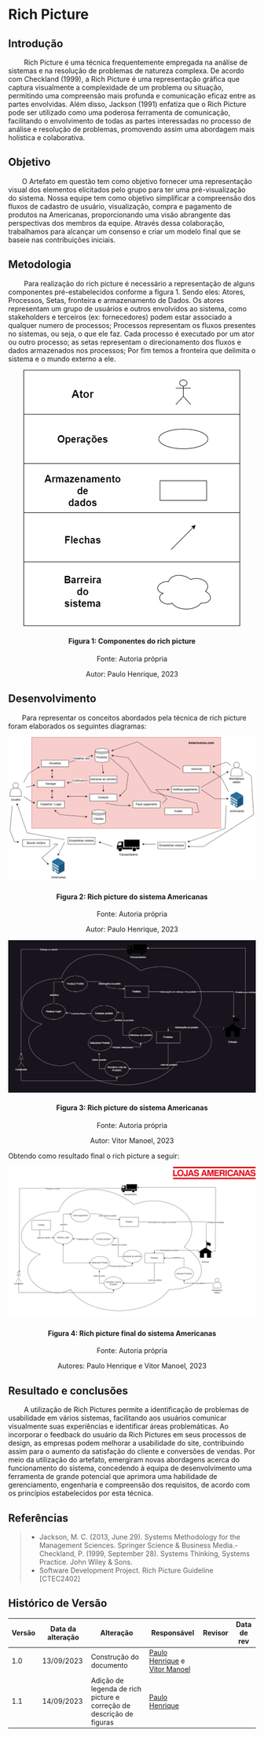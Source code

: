 # Rich Picture

## Introdução

<div align="jutify">
&emsp;&emsp; Rich Picture é uma técnica frequentemente empregada na análise de sistemas e na resolução de problemas de natureza complexa. De acordo com Checkland (1999), a Rich Picture é uma representação gráfica que captura visualmente a complexidade de um problema ou situação, permitindo uma compreensão mais profunda e comunicação eficaz entre as partes envolvidas. Além disso, Jackson (1991) enfatiza que o Rich Picture pode ser utilizado como uma poderosa ferramenta de comunicação, facilitando o envolvimento de todas as partes interessadas no processo de análise e resolução de problemas, promovendo assim uma abordagem mais holística e colaborativa.
</div>

## Objetivo

<div align="jutify">
&emsp;&emsp;O Artefato em questão tem como objetivo fornecer uma representação visual dos elementos elicitados pelo grupo para ter uma pré-visualização do sistema. Nossa equipe tem como objetivo simplificar a compreensão dos fluxos de cadastro de usuário, visualização, compra e pagamento de produtos na Americanas, proporcionando uma visão abrangente das perspectivas dos membros da equipe. Através dessa colaboração, trabalhamos para alcançar um consenso e criar um modelo final que se baseie nas contribuições iniciais.
</div>

## Metodologia

<div align="jutify">
&emsp;&emsp; Para realização do rich picture é necessário a representação de alguns componentes pré-estabelecidos conforme a figura 1. Sendo eles: Atores, Processos, Setas, fronteira e armazenamento de Dados. Os atores representam um grupo de usuários e outros envolvidos ao sistema, como stakeholders e terceiros (ex: fornecedores) podem estar associado a qualquer numero de processos; Processos representam os fluxos presentes no sistemas, ou seja, o que ele faz. Cada processo é executado por um ator ou outro processo; as setas representam o direcionamento dos fluxos e dados armazenados nos processos; Por fim temos a fronteira que delimita o sistema e o mundo externo a ele.

<div align = "center">

![](../../public/rich-picture/legenda-richPicture.png)
<h4> Figura 1: Componentes do rich picture </h4>
<p> Fonte: Autoria própria </p>
<p> Autor: Paulo Henrique, 2023 </p>
</div>
</div>

## Desenvolvimento

<div align="jutify">
&emsp;&emsp;Para representar os conceitos abordados pela técnica de rich picture foram elaborados os seguintes diagramas:

![](../../public/rich-picture/richPicture2Americanas.png)

<h4 align = "center"> Figura 2: Rich picture do sistema Americanas </h4>
<p align = "center"> Fonte: Autoria própria </p>
<p align = "center"> Autor: Paulo Henrique, 2023 </p>

![](../../public/rich-picture/richPictureAmericanas.jpg)

<h4 align = "center"> Figura 3: Rich picture do sistema Americanas </h4>
<p align = "center"> Fonte: Autoria própria </p>
<p align = "center"> Autor: Vitor Manoel, 2023 </p>

Obtendo como resultado final o rich picture a seguir:

![](../../public/rich-picture/richPictureAmericanasFinal.png)

<h4 align = "center"> Figura 4: Rich picture final do sistema Americanas </h4>
<p align = "center"> Fonte: Autoria própria </p>
<p align = "center"> Autores: Paulo Henrique e Vitor Manoel, 2023 </p>

</div>

## Resultado e conclusões

<div align="jutify">
&emsp;&emsp;
A utilização de Rich Pictures permite a identificação de problemas de usabilidade em vários sistemas, facilitando aos usuários comunicar visualmente suas experiências e identificar áreas problemáticas. Ao incorporar o feedback do usuário da Rich Pictures em seus processos de design, as empresas podem melhorar a usabilidade do site, contribuindo assim para o aumento da satisfação do cliente e conversões de vendas. Por meio da utilização do artefato, emergiram novas abordagens acerca do funcionamento do sistema, concedendo à equipa de desenvolvimento uma ferramenta de grande potencial que aprimora uma habilidade de gerenciamento, engenharia e compreensão dos requisitos, de acordo com os princípios estabelecidos por esta técnica.
</div>

## Referências

> - Jackson, M. C. (2013, June 29). Systems Methodology for the Management Sciences. Springer Science & Business Media.- Checkland, P. (1999, September 28). Systems Thinking, Systems Practice. John Wiley & Sons.
> - Software Development Project. Rich Picture Guideline [CTEC2402]

## Histórico de Versão

| Versão | Data da alteração | Alteração                                                            | Responsável                                                                                        | Revisor | Data de rev |
| ------ | ----------------- | -------------------------------------------------------------------- | -------------------------------------------------------------------------------------------------- | ------- | ----------- |
| 1.0    | 13/09/2023        | Construção do documento                                              | [Paulo Henrique](https://github.com/owhenrique) e [Vitor Manoel](https://github.com/vitormanoel17) | []()    |             |
| 1.1    | 14/09/2023        | Adição de legenda de rich picture e correção de descrição de figuras | [Paulo Henrique](https://github.com/owhenrique)                                                    | []()    |             |
